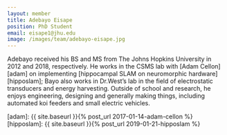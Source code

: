 ```yaml
---
layout: member
title: Adebayo Eisape
position: PhD Student
email: eisape1@jhu.edu
image: /images/team/adebayo-eisape.jpg
---
```


Adebayo received his BS and MS from The Johns Hopkins University in 2012 and 2018, respectively. He works in the CSMS lab with [Adam Cellon][adam] on implementing [hippocampal SLAM on neuromorphic hardware][hipposlam]; Bayo also works in Dr.West’s lab in the field of electrostatic transducers and energy harvesting. Outside of school and research, he enjoys engineering, designing and generally making things, including automated koi feeders and small electric vehicles.

[adam]: {{ site.baseurl }}{% post_url 2017-01-14-adam-cellon %}
[hipposlam]: {{ site.baseurl }}{% post_url 2019-01-21-hipposlam %}
